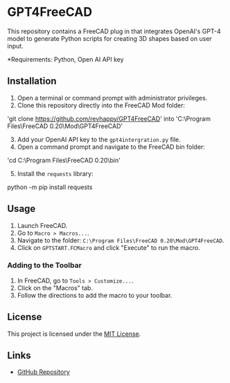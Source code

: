 # GPT4FreeCAD

This repository contains a FreeCAD plug in that integrates OpenAI's GPT-4 model to generate Python scripts for creating 3D shapes based on user input.

*Requirements:  Python, Open AI API key

## Installation

1. Open a terminal or command prompt with administrator privileges.
2. Clone this repository directly into the FreeCAD Mod folder:

'git clone https://github.com/revhappy/GPT4FreeCAD' 
into 'C:\Program Files\FreeCAD 0.20\Mod\GPT4FreeCAD'


3. Add your OpenAI API key to the `gpt4intergration.py` file.
4. Open a command prompt and navigate to the FreeCAD bin folder:

'cd C:\Program Files\FreeCAD 0.20\bin'


5. Install the `requests` library:

python -m pip install requests


## Usage

1. Launch FreeCAD.
2. Go to `Macro > Macros...`.
3. Navigate to the folder: `C:\Program Files\FreeCAD 0.20\Mod\GPT4FreeCAD`.
4. Click on `GPTSTART.FCMacro` and click "Execute" to run the macro.

### Adding to the Toolbar

1. In FreeCAD, go to `Tools > Customize...`.
2. Click on the "Macros" tab.
3. Follow the directions to add the macro to your toolbar.

## License

This project is licensed under the [MIT License](LICENSE).

## Links

- [GitHub Repository](https://github.com/revhappy/GPT4FreeCAD)
